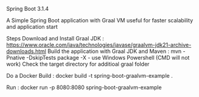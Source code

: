 Spring Boot 3.1.4

A Simple Spring Boot application with Graal VM useful for faster scalability and application start

Steps
Download and Install Graal JDK : https://www.oracle.com/java/technologies/javase/graalvm-jdk21-archive-downloads.html
Build the application with Graal JDK and Maven : mvn -Pnative -DskipTests package -X - use Windows Powershell (CMD will not work)
Check the target directory for additioal graal folder

Do a Docker Build : docker build -t spring-boot-graalvm-example .

Run : docker run -p 8080:8080 spring-boot-graalvm-example
 